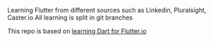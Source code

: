 Learning Flutter from different sources such as Linkedin, Pluralsight, Caster.io
All learning is split in git branches

This repo is based on [learning Dart for Flutter.io](https://github.com/juanmendez/learning-dart-for-flutter.io/)
